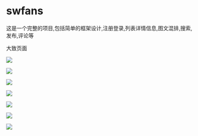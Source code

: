 # swfans
这是一个完整的项目,包括简单的框架设计,注册登录,列表详情信息,图文混排,搜索,发布,评论等

大致页面

![ ](https://github.com/fengzifeng/swfans/blob/master/3D社群/Resource/githubimage/s1.png)

![ ](https://github.com/fengzifeng/swfans/blob/master/3D社群/Resource/githubimage/s2.png)

![ ](https://github.com/fengzifeng/swfans/blob/master/3D社群/Resource/githubimage/s3.png)

![ ](https://github.com/fengzifeng/swfans/blob/master/3D社群/Resource/githubimage/s4.png)

![ ](https://github.com/fengzifeng/swfans/blob/master/3D社群/Resource/githubimage/s5.png)

![ ](https://github.com/fengzifeng/swfans/blob/master/3D社群/Resource/githubimage/s6.png)

![ ](https://github.com/fengzifeng/swfans/blob/master/3D社群/Resource/githubimage/s7.png)

